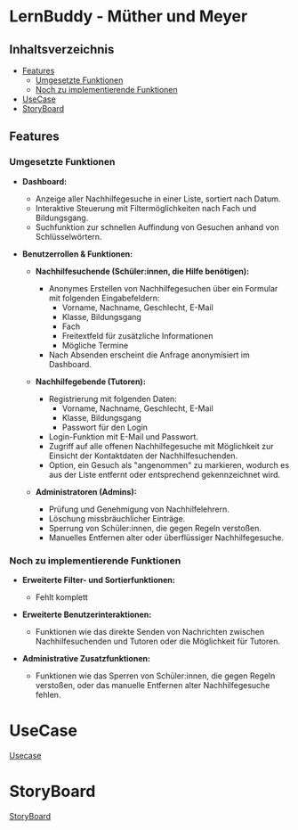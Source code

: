 # LernBuddy - Müther und Meyer

## Inhaltsverzeichnis

- [Features](#features)
  - [Umgesetzte Funktionen](#umgesetzte-funktionen)
  - [Noch zu implementierende Funktionen](#noch-zu-implementierende-funktionen)
- [UseCase](#usecase)
- [StoryBoard](#storyboard)

## Features

### Umgesetzte Funktionen

- **Dashboard:**
  - Anzeige aller Nachhilfegesuche in einer Liste, sortiert nach Datum.
  - Interaktive Steuerung mit Filtermöglichkeiten nach Fach und Bildungsgang.
  - Suchfunktion zur schnellen Auffindung von Gesuchen anhand von Schlüsselwörtern.

- **Benutzerrollen & Funktionen:**

  - **Nachhilfesuchende (Schüler:innen, die Hilfe benötigen):**
    - Anonymes Erstellen von Nachhilfegesuchen über ein Formular mit folgenden Eingabefeldern:
      - Vorname, Nachname, Geschlecht, E-Mail
      - Klasse, Bildungsgang
      - Fach
      - Freitextfeld für zusätzliche Informationen
      - Mögliche Termine
    - Nach Absenden erscheint die Anfrage anonymisiert im Dashboard.

  - **Nachhilfegebende (Tutoren):**
    - Registrierung mit folgenden Daten:
      - Vorname, Nachname, Geschlecht, E-Mail
      - Klasse, Bildungsgang
      - Passwort für den Login
    - Login-Funktion mit E-Mail und Passwort.
    - Zugriff auf alle offenen Nachhilfegesuche mit Möglichkeit zur Einsicht der Kontaktdaten der Nachhilfesuchenden.
    - Option, ein Gesuch als "angenommen" zu markieren, wodurch es aus der Liste entfernt oder entsprechend gekennzeichnet wird.

  - **Administratoren (Admins):**
    - Prüfung und Genehmigung von Nachhilfelehrern.
    - Löschung missbräuchlicher Einträge.
    - Sperrung von Schüler:innen, die gegen Regeln verstoßen.
    - Manuelles Entfernen alter oder überflüssiger Nachhilfegesuche.

### Noch zu implementierende Funktionen

- **Erweiterte Filter- und Sortierfunktionen:**
  - Fehlt komplett

- **Erweiterte Benutzerinteraktionen:**
  - Funktionen wie das direkte Senden von Nachrichten zwischen Nachhilfesuchenden und Tutoren oder die Möglichkeit für Tutoren.
- **Administrative Zusatzfunktionen:**
  - Funktionen wie das Sperren von Schüler:innen, die gegen Regeln verstoßen, oder das manuelle Entfernen alter Nachhilfegesuche fehlen.


# UseCase
[Usecase](https://terra.ipmake.me/s/jDGFk5n77fx2kEg)
# StoryBoard
[StoryBoard](https://terra.ipmake.me/s/Mynw4Zd5fEct8J7)
